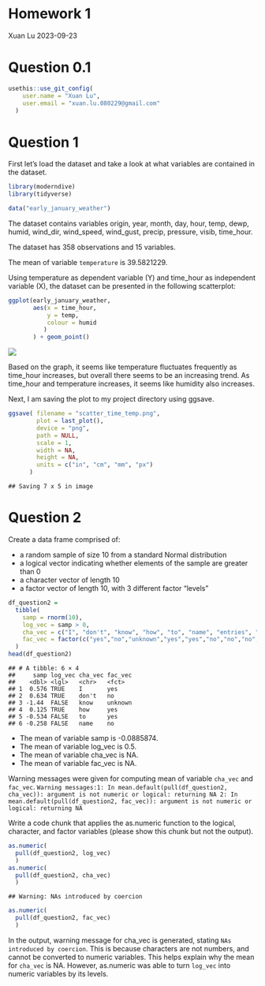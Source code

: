 Homework 1
================
Xuan Lu
2023-09-23

# Question 0.1

``` r
usethis::use_git_config(
    user.name = "Xuan Lu", 
    user.email = "xuan.lu.080229@gmail.com"
  )
```

# Question 1

First let’s load the dataset and take a look at what variables are
contained in the dataset.

``` r
library(moderndive)
library(tidyverse)
```

``` r
data("early_january_weather")
```

The dataset contains variables origin, year, month, day, hour, temp,
dewp, humid, wind_dir, wind_speed, wind_gust, precip, pressure, visib,
time_hour.

The dataset has 358 observations and 15 variables.

The mean of variable `temperature` is 39.5821229.

Using temperature as dependent variable (Y) and time_hour as independent
variable (X), the dataset can be presented in the following scatterplot:

``` r
ggplot(early_january_weather, 
       aes(x = time_hour, 
           y = temp, 
           colour = humid
          )
       ) + geom_point()
```

![](p8105_hw1_xl3214_files/figure-gfm/create_scatterplot-1.png)<!-- -->

Based on the graph, it seems like temperature fluctuates frequently as
time_hour increases, but overall there seems to be an increasing trend.
As time_hour and temperature increases, it seems like humidity also
increases.

Next, I am saving the plot to my project directory using ggsave.

``` r
ggsave( filename = "scatter_time_temp.png", 
        plot = last_plot(), 
        device = "png", 
        path = NULL, 
        scale = 1, 
        width = NA, 
        height = NA, 
        units = c("in", "cm", "mm", "px")
      )
```

    ## Saving 7 x 5 in image

# Question 2

Create a data frame comprised of:

- a random sample of size 10 from a standard Normal distribution
- a logical vector indicating whether elements of the sample are greater
  than 0
- a character vector of length 10
- a factor vector of length 10, with 3 different factor “levels”

``` r
df_question2 = 
  tibble(
    samp = rnorm(10),
    log_vec = samp > 0,
    cha_vec = c("I", "don't", "know", "how", "to", "name", "entries", "in", "this", "vector"),
    fac_vec = factor(c("yes","no","unknown","yes","yes","no","no","no","yes","yes"))
  )
head(df_question2)
```

    ## # A tibble: 6 × 4
    ##     samp log_vec cha_vec fac_vec
    ##    <dbl> <lgl>   <chr>   <fct>  
    ## 1  0.576 TRUE    I       yes    
    ## 2  0.634 TRUE    don't   no     
    ## 3 -1.44  FALSE   know    unknown
    ## 4  0.125 TRUE    how     yes    
    ## 5 -0.534 FALSE   to      yes    
    ## 6 -0.258 FALSE   name    no

- The mean of variable samp is -0.0885874.
- The mean of variable log_vec is 0.5.
- The mean of variable cha_vec is NA.
- The mean of variable fac_vec is NA.

Warning messages were given for computing mean of variable `cha_vec` and
`fac_vec`.
`Warning messages:1: In mean.default(pull(df_question2, cha_vec)): argument is not numeric or logical: returning NA 2: In mean.default(pull(df_question2, fac_vec)): argument is not numeric or logical: returning NA`

Write a code chunk that applies the as.numeric function to the logical,
character, and factor variables (please show this chunk but not the
output).

``` r
as.numeric(
  pull(df_question2, log_vec)
  )
as.numeric(
  pull(df_question2, cha_vec)
  )
```

    ## Warning: NAs introduced by coercion

``` r
as.numeric(
  pull(df_question2, fac_vec)
  )
```

In the output, warning message for cha_vec is generated, stating
`NAs introduced by coercion`. This is because characters are not
numbers, and cannot be converted to numeric variables. This helps
explain why the mean for `cha_vec` is NA. However, as.numeric was able
to turn `log_vec` into numeric variables by its levels.
